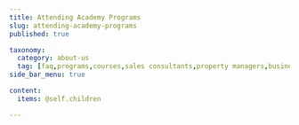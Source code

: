 ```yaml
---
title: Attending Academy Programs
slug: attending-academy-programs
published: true

taxonomy:
  category: about-us
  tag: [faq,programs,courses,sales consultants,property managers,business owners,managers,office administrators]
side_bar_menu: true

content:
  items: @self.children

---
```

